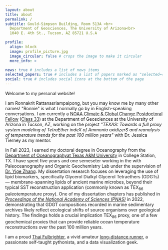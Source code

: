 ```yaml
---
layout: about
title: about
permalink: /
subtitle: Gould-Simpson Building, Room 513A <br>
  Department of Geosciences, The University of Arizona<br>
  1040 E. 4th St., Tucson, AZ 85721 U.S.A

profile:
  align: block
  image: profile_picture.jpg
  image_circular: false # crops the image to make it circular
  more_info: >

news: true # includes a list of news items
selected_papers: true # includes a list of papers marked as "selected={true}"
social: true # includes social icons at the bottom of the page
---
```


Welcome to my personal website!

I am Ronnakrit Rattanasriampaipong, but you may know me by many other names! "Ronnie" is what I normally go by in English-speaking conversations. I am currently a <a href="https://cpaess.ucar.edu/cgc">NOAA Climate & Global Change Postdoctoral Fellow</a> (<a href="https://cpaess.ucar.edu/cgc/class-33">Class 33</a>) at the Department of Geosciences at the University of Arizona in Tucson, AZ, working on the project <em>"TEXAS: Towards a full proxy system modeling of TetraEther indeX of Ammonia oxidizerS and reanalysis of temperature trends for the past 100 million years"</em> with Dr. Jessica Tierney as my mentor.

In Fall 2023, I earned my doctoral degree in Oceanography from the <a href="https://ocean.tamu.edu/">Department of Oceanographyat Texas A&amp;M University</a> in College Station, TX. I have spent five years and one semeseter working in the with Paleoceanography and Organic Geochemistry Lab under the supervision of <a href="https://scholar.google.com/citations?user=JHoI_8wAAAAJ&hl=en">Dr. Yige Zhang</a>. My dissertation research focuses on leveraging the use of lipid biomarkers, specifically Glycerol Dialkyl Glycerol Tetraethers (GDGTs) — membrane-spanning lipids of ancient marine microbes, beyond their typical SST reconstruction application (commonly known as TEX<sub>86</sub> paleotemperature proxy). One of my dissertation chapters has published in <a href="https://doi.org/10.1073/pnas.2123193119"><i>Proceedings of the National Academy of Sciences (PNAS)</i></a> in 2022, demonstrating that GDGT compositions recorded in marine sedimentary archives likely reflect ecological shifts of source organisms over geological history. The findings holds a crucial implication TEX<sub>86</sub> proxy, one of a few geochemical proxies that can provide reliable ocean temperature reconstructions over the past 100 million years.

I am a proud <a href="https://www.fulbrightthai.org/grants-for-thais/thai-graduate-scholarship-program-tgs">Thai Fulbrighter</a>, a vivid amateur <a href="https://ultrasignup.com/m_results_participant.aspx?fname=Ronnakrit&lname=Rattanasriampaipong#">long-distance runner</a>, a passionate self-taught pythonista, and a data visualization geek.